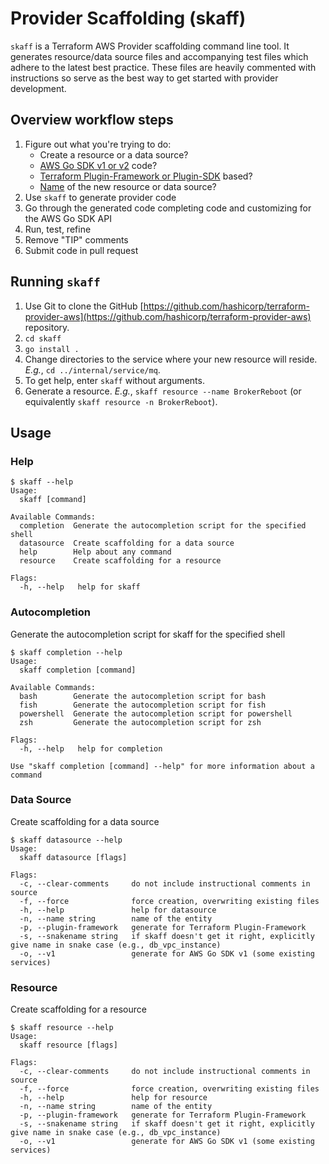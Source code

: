 # Provider Scaffolding (skaff)

`skaff` is a Terraform AWS Provider scaffolding command line tool. It generates resource/data source files and accompanying test files which adhere to the latest best practice. These files are heavily commented with instructions so serve as the best way to get started with provider development.

## Overview workflow steps

1. Figure out what you're trying to do:
    * Create a resource or a data source?
    * [AWS Go SDK v1 or v2](aws-go-sdk-versions.md) code?
    * [Terraform Plugin-Framework or Plugin-SDK](terraform-plugin-versions.md) based?
    * [Name](naming.md) of the new resource or data source?
2. Use `skaff` to generate provider code
3. Go through the generated code completing code and customizing for the AWS Go SDK API
4. Run, test, refine
5. Remove "TIP" comments
6. Submit code in pull request

## Running `skaff`

1. Use Git to clone the GitHub [https://github.com/hashicorp/terraform-provider-aws](https://github.com/hashicorp/terraform-provider-aws) repository.
2. `cd skaff`
3. `go install .`
4. Change directories to the service where your new resource will reside. _E.g._, `cd ../internal/service/mq`.
5. To get help, enter `skaff` without arguments.
6. Generate a resource. _E.g._, `skaff resource --name BrokerReboot` (or equivalently `skaff resource -n BrokerReboot`).

## Usage

### Help

```console
$ skaff --help
Usage:
  skaff [command]

Available Commands:
  completion  Generate the autocompletion script for the specified shell
  datasource  Create scaffolding for a data source
  help        Help about any command
  resource    Create scaffolding for a resource

Flags:
  -h, --help   help for skaff
```

### Autocompletion

Generate the autocompletion script for skaff for the specified shell

```console
$ skaff completion --help
Usage:
  skaff completion [command]

Available Commands:
  bash        Generate the autocompletion script for bash
  fish        Generate the autocompletion script for fish
  powershell  Generate the autocompletion script for powershell
  zsh         Generate the autocompletion script for zsh

Flags:
  -h, --help   help for completion

Use "skaff completion [command] --help" for more information about a command
```

### Data Source

Create scaffolding for a data source

```console
$ skaff datasource --help
Usage:
  skaff datasource [flags]

Flags:
  -c, --clear-comments     do not include instructional comments in source
  -f, --force              force creation, overwriting existing files
  -h, --help               help for datasource
  -n, --name string        name of the entity
  -p, --plugin-framework   generate for Terraform Plugin-Framework
  -s, --snakename string   if skaff doesn't get it right, explicitly give name in snake case (e.g., db_vpc_instance)
  -o, --v1                 generate for AWS Go SDK v1 (some existing services)
```

### Resource

Create scaffolding for a resource

```console
$ skaff resource --help
Usage:
  skaff resource [flags]

Flags:
  -c, --clear-comments     do not include instructional comments in source
  -f, --force              force creation, overwriting existing files
  -h, --help               help for resource
  -n, --name string        name of the entity
  -p, --plugin-framework   generate for Terraform Plugin-Framework
  -s, --snakename string   if skaff doesn't get it right, explicitly give name in snake case (e.g., db_vpc_instance)
  -o, --v1                 generate for AWS Go SDK v1 (some existing services)
```
